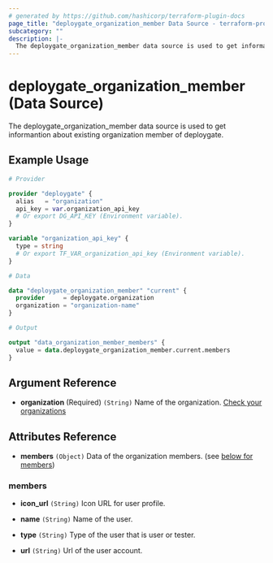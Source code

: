 ```yaml
---
# generated by https://github.com/hashicorp/terraform-plugin-docs
page_title: "deploygate_organization_member Data Source - terraform-provider-deploygate"
subcategory: ""
description: |-
  The deploygate_organization_member data source is used to get informantion about existing organization member of deploygate.
---
```


# deploygate_organization_member (Data Source)

The deploygate_organization_member data source is used to get informantion about existing organization member of deploygate.

<!-- schema generated by tfplugindocs -->
## Example Usage

```tf
# Provider

provider "deploygate" {
  alias   = "organization"
  api_key = var.organization_api_key
  # Or export DG_API_KEY (Environment variable).
}

variable "organization_api_key" {
  type = string
  # Or export TF_VAR_organization_api_key (Environment variable).
}

# Data

data "deploygate_organization_member" "current" {
  provider     = deploygate.organization
  organization = "organization-name"
}

# Output

output "data_organization_member_members" {
  value = data.deploygate_organization_member.current.members
}
```

## Argument Reference

- **organization** (Required) `(String)` Name of the organization. [Check your organizations](https://deploygate.com/organizations)

## Attributes Reference

- **members** `(Object)` Data of the organization members.  (see [below for members](#members))

### members

- **icon_url** `(String)` Icon URL for user profile.

- **name** `(String)` Name of the user.

- **type** `(String)` Type of the user that is user or tester.

- **url** `(String)` Url of the user account.
